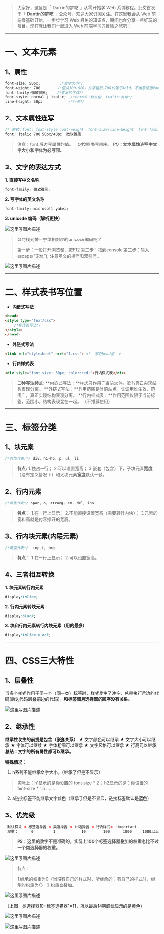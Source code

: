 > 大家好，这里是「 Daotin的梦呓 」从零开始学 Web 系列教程。此文首发于「 **Daotin的梦呓** 」公众号，欢迎大家订阅关注。在这里我会从 Web 前端零基础开始，一步步学习 Web 相关的知识点，期间也会分享一些好玩的项目。现在就让我们一起进入 Web 前端学习的冒险之旅吧！

---

# 一、文本元素



## 1、属性

```css
font-size: 50px;         /*文字大小*/
font-weight: 700;       /*值从100-900，文字粗细,700约等于Bold，不推荐使用font-weight:bold; */
font-family:微软雅黑;    /*文本的字体*/
font-style: normal | italic;  /*normal:默认值  italic:斜体*/
line-height: 50px            /*行高*/
```



## 2、文本属性连写

```css
/* 格式：font: font-style font-weight  font-size/line-height  font-family; */
font: italic 700 50px/40px  微软雅黑;
```

> 注意：font:后边写属性的值。一定按照书写顺序。
> **PS：文本属性连写中文字大小和字体为必写项。**



## 3、文字的表达方式

**1. 直接写中文名称**

```css
font-family: 微软雅黑;
```

**2. 写字体的英文名称**

```css
font-family: microsoft yahei;
```

**3. unicode 编码（解析更快）**

![这里写图片描述](https://img-blog.csdn.net/20180525231002688?watermark/2/text/aHR0cHM6Ly9ibG9nLmNzZG4ubmV0L2x2b252ZQ==/font/5a6L5L2T/fontsize/400/fill/I0JBQkFCMA==/dissolve/70)



> 如何找到某一字体相对应的unicode编码呢？
>
> 第一步：一般打开浏览器，按F12
> 第二步：找到console
> 第三步：输入escape(“宋体”); 注意英文的括号和双引号。

![这里写图片描述](https://img-blog.csdn.net/20180525231010653?watermark/2/text/aHR0cHM6Ly9ibG9nLmNzZG4ubmV0L2x2b252ZQ==/font/5a6L5L2T/fontsize/400/fill/I0JBQkFCMA==/dissolve/70)

---

# 二、样式表书写位置

- **内嵌式写法**

```html
<head>
<style type="text/css">
    /*样式表写法*/
</style>
</head>
```

- **外链式写法**

```html
<link rel="stylesheet" href="1.css"> <!--写在head里-->
```

- **行内样式表**

```html
<div style="font-size: 30px; color:red;">行内样式表</div>
```



> **三种写法特点:**
> **内嵌式写法：**样式只作用于当前文件，没有真正实现结构表现分离。
> **外链式写法：**作用范围是当前站点，谁调用谁生效，范围广，真正实现结构表现分离。
> **行内样式表：**作用范围仅限于当前标签，范围小，结构表现混在一起。  （不推荐使用）

---

# 三、标签分类

## 1、块元素

```css
/*典型代表:*/ div, h1-h6, p, ul, li
```

> **特点:**
> 1.独占一行；
> 2.可以设置宽高；
> 3.嵌套（包含）下，子块元素**宽度**（没有定义情况下）和父块元素**宽度**默认一致。

## 2、行内元素

```css
/*典型代表*/ span, a, strong, em, del, ins
```

> **特点：**
> 1.在一行上显示；
> 2.不能直接设置宽高（需要转行内块）；
> 3.元素的宽和高就是内容撑开的宽高。

## 3、行内块元素(内联元素)

```css
/*典型代表*/  input, img
```

> **特点：**
> 1.在一行上显示；
> 2.可以设置宽高。



## 4、三者相互转换

**1. 块元素转行内元素**

```css
display:inline;
```

**2. 行内元素转块元素**

```css
display:block;
```

**3. 块和行内元素转行内块元素（用的最多）**

```css
display:inline-block;
```



---

# 四、CSS三大特性

## 1、层叠性

当多个样式作用于同一个（同一类）标签时，样式发生了冲突，总是执行后边的代码(后边代码层叠前边的代码)。**和标签调用选择器的顺序没有关系。**

![这里写图片描述](https://img-blog.csdn.net/20180525231027957?watermark/2/text/aHR0cHM6Ly9ibG9nLmNzZG4ubmV0L2x2b252ZQ==/font/5a6L5L2T/fontsize/400/fill/I0JBQkFCMA==/dissolve/70)



## 2、继承性

  **继承性发生的前提是包含（嵌套关系）**
   ★ 文字颜色可以继承
   ★ 文字大小可以继承
   ★ 字体可以继续
   ★ 字体粗细可以继承
   ★ 文字风格可以继承
   ★ 行高可以继承
   **总结：文字的所有属性都可以继承。**



**特殊情况：**

1. h系列不能继承文字大小。（继承了但是不显示）

> 实际上：h1显示的是你设置的 font-size * 2；
> h2显示的是：你设置的 font-size * 1.5
> .......

2. a链接标签不能继承文字颜色（继承了但是不显示，链接标签默认是蓝色）



## 3、优先级

```html
 默认样式 < 标签选择器 < 类选择器 < id选择器 < 行内样式< !important  
 权重：      0         1            10        100      1000     1000以上
```

> **PS：这里的数字不是准确的，实际上100个标签选择器叠加的权重也比不过一个类选择器的权重。**

![这里写图片描述](https://img-blog.csdn.net/20180525231037405?watermark/2/text/aHR0cHM6Ly9ibG9nLmNzZG4ubmV0L2x2b252ZQ==/font/5a6L5L2T/fontsize/400/fill/I0JBQkFCMA==/dissolve/70)

> 特点：
>
> 1.继承的权重为0（当没有自己的样式时，听继承的；有自己的样式时，继承的权重为0）
> 2.权重会叠加。

![这里写图片描述](https://img-blog.csdn.net/20180525231044336?watermark/2/text/aHR0cHM6Ly9ibG9nLmNzZG4ubmV0L2x2b252ZQ==/font/5a6L5L2T/fontsize/400/fill/I0JBQkFCMA==/dissolve/70)

（上图：类选择器10+标签选择器1=11，所以最后14期威武显示的是黄色）

![这里写图片描述](https://img-blog.csdn.net/20180525231624223?watermark/2/text/aHR0cHM6Ly9ibG9nLmNzZG4ubmV0L2x2b252ZQ==/font/5a6L5L2T/fontsize/400/fill/I0JBQkFCMA==/dissolve/70)


![这里写图片描述](https://img-blog.csdn.net/2018052523163529?watermark/2/text/aHR0cHM6Ly9ibG9nLmNzZG4ubmV0L2x2b252ZQ==/font/5a6L5L2T/fontsize/400/fill/I0JBQkFCMA==/dissolve/70)




